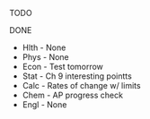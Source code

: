 TODO

DONE
- Hlth - None
- Phys - None
- Econ - Test tomorrow
- Stat - Ch 9 interesting pointts
- Calc - Rates of change w/ limits
- Chem - AP progress check
- Engl - None

